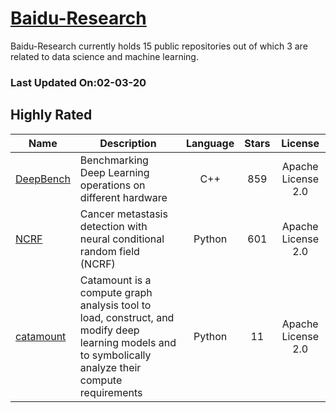 # [Baidu-Research](https://github.com/baidu-research)

Baidu-Research currently holds 15 public repositories out of which 3 are related to data science and machine learning.

 ### Last Updated On:02-03-20

## Highly Rated

| Name | Description | Language | Stars | License |
| ---- | ----------- | :--------: | :-----: | :-------: |
 | [DeepBench](https://github.com/baidu-research/DeepBench) | Benchmarking Deep Learning operations on different hardware | C++ | 859 | Apache License 2.0 |
| [NCRF](https://github.com/baidu-research/NCRF) | Cancer metastasis detection with neural conditional random field (NCRF) | Python | 601 | Apache License 2.0 |
| [catamount](https://github.com/baidu-research/catamount) | Catamount is a compute graph analysis tool to load, construct, and modify deep learning models and to symbolically analyze their compute requirements | Python | 11 | Apache License 2.0 |
